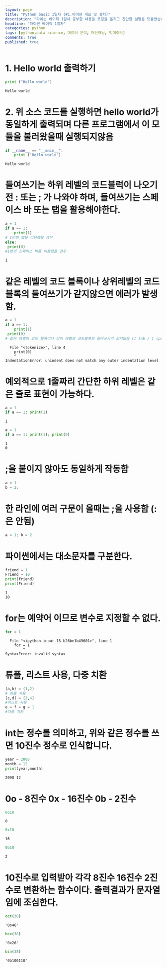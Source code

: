 ```yaml
---
layout: page
title: "Python basic 1일차 (#1.파이썬 개요 및 설치)"
description: "파이썬 베이직 1일차 공부한 내용을 코딩을 옮기고 간단한 설명을 덧붙였습니다."
headline: "파이썬 베이직 1일차"
categories: python
tags: [python,data science, 데이터 분석, 머신러닝, 빅데이터]
comments: true
published: true
---
```

# 1. Hello world 출력하기


```python
print ("Hello world")
```

    Hello world


# 2. 위 소스 코드를 실행하면 hello world가 동일하게 출력되며 다른 프로그램에서 이 모듈을 불러왔을때 실행되지않음 



```python
if __name__ == "__main__":
    print ("Hello world")
```

    Hello world


# 들여쓰기는 하위 레벨의 코드블럭이 나오기전 : 또는 ; 가 나와야 하며, 들여쓰기는 스페이스 바 또는 탭을 활용해야한다.


```python
a = 1
if a == 1:
    print(1)
# 1번의 탭을 이용했을 경우
else:
 print(0)
#1번의 스페이스 바를 이용했을 경우
```

    1


# 같은 레벨의 코드 블록이나 상위레벨의 코드블록의 들여쓰기가 같지않으면 에러가 발생함.


```python
a = 1
if a == 1:
    print(1)
 print(0)
# 같은 레벨의 코드 블록이나 상위 레벨의 코드블록의 들여쓰기가 같지않음 (1 tab / 1 space)
```


      File "<tokenize>", line 4
        print(0)
        ^
    IndentationError: unindent does not match any outer indentation level



# 예외적으로 1줄짜리 간단한 하위 레벨은 같은 줄로 표현이 가능하다.


```python
a = 1
if a == 1: print(1)
```

    1



```python
a = 1
if a == 1: print(1); print(0) 
```

    1
    0


# ;을 붙이지 않아도 동일하게 작동함


```python
a = 1
b = 2;
```

# 한 라인에 여러 구문이 올때는 ;을 사용함 (:은 안됨)


```python
a = 1; b = 2
```

# 파이썬에서는 대소문자를 구분한다. 


```python
friend = 1
Friend = 10
print(friend)
print(Friend)
```

    1
    10


# for는 예약어 이므로 변수로 지정할 수 없다.


```python
for = 1
```


      File "<ipython-input-15-b26be1b49601>", line 1
        for = 1
            ^
    SyntaxError: invalid syntax



# 튜플, 리스트 사용, 다중 치환 


```python
(a,b) = (1,2)
# 튜플 사용
[c,d] = [3,4]
#리스트 사용
e = f = g = 1
#다중 치환
```

# int는 정수를 의미하고, 위와 같은 정수를 쓰면 10진수 정수로 인식합니다.


```python
year = 2008
month = 12
print(year,month)
```

    2008 12


# 0o -  8진수 0x - 16진수 0b - 2진수


```python
0o10
```




    8




```python
0x10
```




    16




```python
0b10
```




    2



# 10진수로 입력받아 각각 8진수 16진수 2진수로 변환하는 함수이다. 출력결과가 문자열임에 조심한다.


```python
oct(38)
```




    '0o46'




```python
hex(38)
```




    '0x26'




```python
bin(38)
```




    '0b100110'


